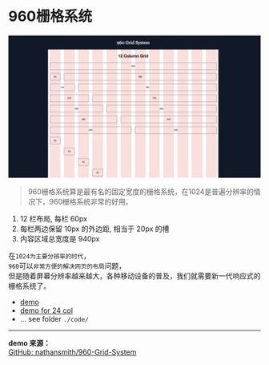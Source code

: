 # 960栅格系统
![](../res/960gridsys.png)  
> 960栅格系统算是最有名的固定宽度的栅格系统，在1024是普遍分辨率的情况下，960栅格系统非常的好用。  

1. 12 栏布局, 每栏 60px
2. 每栏两边保留 10px 的外边距, 相当于 20px 的槽
3. 内容区域总宽度是 940px

在`1024为主要分辨率的时代`，  
`960`可以`非常方便的解决网页的布局`问题，  
但是随着屏幕分辨率越来越大，各种移动设备的普及，我们就需要新一代响应式的栅格系统了。

* [demo](./code/demo.html)
* [demo for 24 col](./code/demo_24_col.html)
* ... see folder `./code/`

---
**demo 来源：**   
[GitHub: nathansmith/960-Grid-System](https://github.com/nathansmith/960-Grid-System)